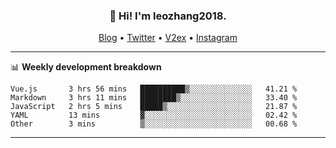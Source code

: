 <h3 align="center">👋 Hi! I'm leozhang2018.</h3>
<p align="center">
  <a href="https://code.leozhang2018.me">Blog</a> •
  <a href="https://twitter.com/leozhang2018">Twitter</a> •
  <a href="https://www.v2ex.com/member/leozhang">V2ex</a> •
  <a href="https://www.instagram.com/leozhanghere">Instagram</a>
</p>

-------

📊 **Weekly development breakdown**
<!--START_SECTION:waka-->
```text
Vue.js       3 hrs 56 mins   ██████████▒░░░░░░░░░░░░░░   41.21 % 
Markdown     3 hrs 11 mins   ████████▒░░░░░░░░░░░░░░░░   33.40 % 
JavaScript   2 hrs 5 mins    █████▒░░░░░░░░░░░░░░░░░░░   21.87 % 
YAML         13 mins         ▓░░░░░░░░░░░░░░░░░░░░░░░░   02.42 % 
Other        3 mins          ▒░░░░░░░░░░░░░░░░░░░░░░░░   00.68 % 
```
<!--END_SECTION:waka-->
-------
